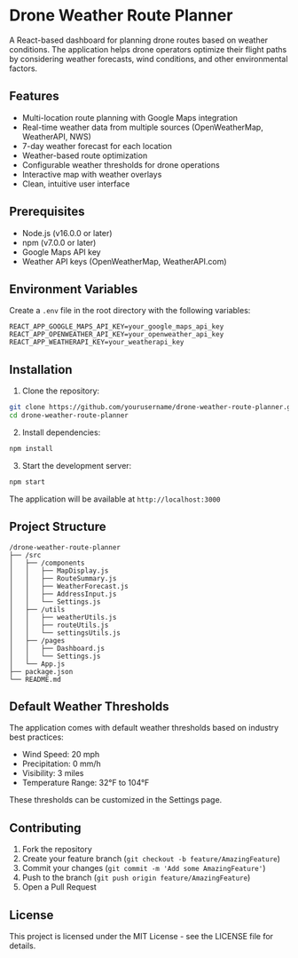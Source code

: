 # Drone Weather Route Planner

A React-based dashboard for planning drone routes based on weather conditions. The application helps drone operators optimize their flight paths by considering weather forecasts, wind conditions, and other environmental factors.

## Features

- Multi-location route planning with Google Maps integration
- Real-time weather data from multiple sources (OpenWeatherMap, WeatherAPI, NWS)
- 7-day weather forecast for each location
- Weather-based route optimization
- Configurable weather thresholds for drone operations
- Interactive map with weather overlays
- Clean, intuitive user interface

## Prerequisites

- Node.js (v16.0.0 or later)
- npm (v7.0.0 or later)
- Google Maps API key
- Weather API keys (OpenWeatherMap, WeatherAPI.com)

## Environment Variables

Create a `.env` file in the root directory with the following variables:

```env
REACT_APP_GOOGLE_MAPS_API_KEY=your_google_maps_api_key
REACT_APP_OPENWEATHER_API_KEY=your_openweather_api_key
REACT_APP_WEATHERAPI_KEY=your_weatherapi_key
```

## Installation

1. Clone the repository:
```bash
git clone https://github.com/yourusername/drone-weather-route-planner.git
cd drone-weather-route-planner
```

2. Install dependencies:
```bash
npm install
```

3. Start the development server:
```bash
npm start
```

The application will be available at `http://localhost:3000`

## Project Structure

```
/drone-weather-route-planner
├── /src
│   ├── /components
│   │   ├── MapDisplay.js
│   │   ├── RouteSummary.js
│   │   ├── WeatherForecast.js
│   │   ├── AddressInput.js
│   │   └── Settings.js
│   ├── /utils
│   │   ├── weatherUtils.js
│   │   ├── routeUtils.js
│   │   └── settingsUtils.js
│   ├── /pages
│   │   ├── Dashboard.js
│   │   └── Settings.js
│   └── App.js
├── package.json
└── README.md
```

## Default Weather Thresholds

The application comes with default weather thresholds based on industry best practices:

- Wind Speed: 20 mph
- Precipitation: 0 mm/h
- Visibility: 3 miles
- Temperature Range: 32°F to 104°F

These thresholds can be customized in the Settings page.

## Contributing

1. Fork the repository
2. Create your feature branch (`git checkout -b feature/AmazingFeature`)
3. Commit your changes (`git commit -m 'Add some AmazingFeature'`)
4. Push to the branch (`git push origin feature/AmazingFeature`)
5. Open a Pull Request

## License

This project is licensed under the MIT License - see the LICENSE file for details. 